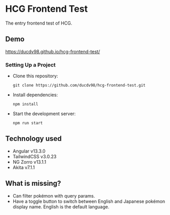 # HCG Frontend Test
The entry frontend test of HCG.

## Demo
https://ducdv98.github.io/hcg-frontend-test/

### Setting Up a Project
- Clone this repository:

      git clone https://github.com/ducdv98/hcg-frontend-test.git

- Install dependencies:

      npm install

- Start the development server:

      npm run start

## Technology used
* Angular v13.3.0
* TailwindCSS v3.0.23
* NG Zorro v13.1.1
* Akita v7.1.1

## What is missing?
* Can filter pokémon with query params.
* Have a toggle button to switch between English and
  Japanese pokémon display name. English is the default
  language.


